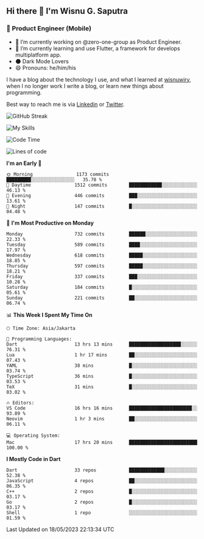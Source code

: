 ## Hi there 👋 I'm Wisnu G. Saputra

### :mobile_phone_off: Product Engineer (Mobile)

- 🔭 I’m currently working on @zero-one-group as Product Engineer.
- 🌱 I’m currently learning and use Flutter, a framework for develops multiplatform app.
- 🌑 Dark Mode Lovers
- 😄 Pronouns: he/him/his

I have a blog about the technology I use, and what I learned at [wisnuwiry](https://wisnuwiry.space/), when I no longer work I write a blog, or learn new things about programming.

Best way to reach me is via [Linkedin](https://www.linkedin.com/in/wisnu-saputra/) or [Twitter](https://twitter.com/wisnuwiry).

![GitHub Streak](https://streak-stats.demolab.com?user=wisnuwiry&theme=dark&hide_border=true)

![My Skills](https://skillicons.dev/icons?i=dart,flutter,kotlin,swift,js,css,neovim,git,linux&perline=5)

<!--START_SECTION:waka-->
![Code Time](http://img.shields.io/badge/Code%20Time-455%20hrs%2059%20mins-blue)

![Lines of code](https://img.shields.io/badge/From%20Hello%20World%20I%27ve%20Written-4.6%20million%20lines%20of%20code-blue)

**I'm an Early 🐤** 

```text
🌞 Morning                1173 commits        █████████░░░░░░░░░░░░░░░░   35.78 % 
🌆 Daytime                1512 commits        ████████████░░░░░░░░░░░░░   46.13 % 
🌃 Evening                446 commits         ███░░░░░░░░░░░░░░░░░░░░░░   13.61 % 
🌙 Night                  147 commits         █░░░░░░░░░░░░░░░░░░░░░░░░   04.48 % 
```
📅 **I'm Most Productive on Monday** 

```text
Monday                   732 commits         ██████░░░░░░░░░░░░░░░░░░░   22.33 % 
Tuesday                  589 commits         ████░░░░░░░░░░░░░░░░░░░░░   17.97 % 
Wednesday                618 commits         █████░░░░░░░░░░░░░░░░░░░░   18.85 % 
Thursday                 597 commits         █████░░░░░░░░░░░░░░░░░░░░   18.21 % 
Friday                   337 commits         ███░░░░░░░░░░░░░░░░░░░░░░   10.28 % 
Saturday                 184 commits         █░░░░░░░░░░░░░░░░░░░░░░░░   05.61 % 
Sunday                   221 commits         ██░░░░░░░░░░░░░░░░░░░░░░░   06.74 % 
```


📊 **This Week I Spent My Time On** 

```text
🕑︎ Time Zone: Asia/Jakarta

💬 Programming Languages: 
Dart                     13 hrs 13 mins      ███████████████████░░░░░░   76.31 % 
Lua                      1 hr 17 mins        ██░░░░░░░░░░░░░░░░░░░░░░░   07.43 % 
YAML                     38 mins             █░░░░░░░░░░░░░░░░░░░░░░░░   03.74 % 
TypeScript               36 mins             █░░░░░░░░░░░░░░░░░░░░░░░░   03.53 % 
TeX                      31 mins             █░░░░░░░░░░░░░░░░░░░░░░░░   03.02 % 

🔥 Editors: 
VS Code                  16 hrs 16 mins      ███████████████████████░░   93.89 % 
Neovim                   1 hr 3 mins         ██░░░░░░░░░░░░░░░░░░░░░░░   06.11 % 

💻 Operating System: 
Mac                      17 hrs 20 mins      █████████████████████████   100.00 % 
```

**I Mostly Code in Dart** 

```text
Dart                     33 repos            █████████████░░░░░░░░░░░░   52.38 % 
JavaScript               4 repos             ██░░░░░░░░░░░░░░░░░░░░░░░   06.35 % 
C++                      2 repos             █░░░░░░░░░░░░░░░░░░░░░░░░   03.17 % 
Go                       2 repos             █░░░░░░░░░░░░░░░░░░░░░░░░   03.17 % 
Shell                    1 repo              ░░░░░░░░░░░░░░░░░░░░░░░░░   01.59 % 
```




 Last Updated on 18/05/2023 22:13:34 UTC
<!--END_SECTION:waka-->
